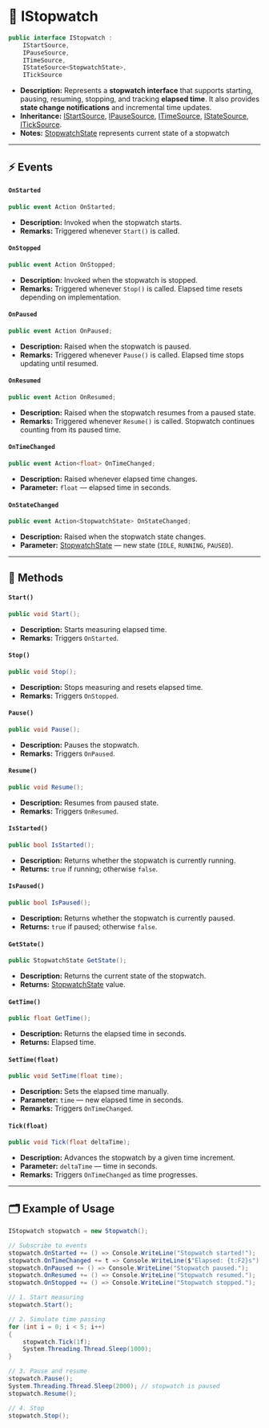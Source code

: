 # 🧩 IStopwatch

```csharp
public interface IStopwatch :
    IStartSource,
    IPauseSource,
    ITimeSource,
    IStateSource<StopwatchState>,
    ITickSource
```

- **Description:**  Represents a **stopwatch interface** that supports starting, pausing, resuming, stopping, and
  tracking **elapsed time**.
  It also provides **state change notifications** and incremental time updates.
- **Inheritance:** [IStartSource](IStartSource.md), [IPauseSource](IPauseSource.md), [ITimeSource](ITimeSource.md), [IStateSource](IStateSource.md), [ITickSource](ITickSource.md).
- **Notes:** [StopwatchState](StopwatchState.md) represents current state of a stopwatch

---

## ⚡ Events

#### `OnStarted`

```csharp
public event Action OnStarted;
```

- **Description:** Invoked when the stopwatch starts.
- **Remarks:** Triggered whenever `Start()` is called.

#### `OnStopped`

```csharp
public event Action OnStopped;
```

- **Description:** Invoked when the stopwatch is stopped.
- **Remarks:** Triggered whenever `Stop()` is called. Elapsed time resets depending on implementation.

#### `OnPaused`

```csharp
public event Action OnPaused;
```

- **Description:** Raised when the stopwatch is paused.
- **Remarks:** Triggered whenever `Pause()` is called. Elapsed time stops updating until resumed.

#### `OnResumed`

```csharp
public event Action OnResumed;
```

- **Description:** Raised when the stopwatch resumes from a paused state.
- **Remarks:** Triggered whenever `Resume()` is called. Stopwatch continues counting from its paused time.

#### `OnTimeChanged`

```csharp
public event Action<float> OnTimeChanged;
```

- **Description:** Raised whenever elapsed time changes.
- **Parameter:** `float` — elapsed time in seconds.

#### `OnStateChanged`

```csharp
public event Action<StopwatchState> OnStateChanged;
```

- **Description:** Raised when the stopwatch state changes.
- **Parameter:** [StopwatchState](StopwatchState.md) — new state (`IDLE`, `RUNNING`, `PAUSED`).

---

## 🏹 Methods

#### `Start()`

```csharp
public void Start();
```

- **Description:** Starts measuring elapsed time.
- **Remarks:** Triggers `OnStarted`.

#### `Stop()`

```csharp
public void Stop();
```

- **Description:** Stops measuring and resets elapsed time.
- **Remarks:** Triggers `OnStopped`.

#### `Pause()`

```csharp
public void Pause();
```

- **Description:** Pauses the stopwatch.
- **Remarks:** Triggers `OnPaused`.

#### `Resume()`

```csharp
public void Resume();
```

- **Description:** Resumes from paused state.
- **Remarks:** Triggers `OnResumed`.

#### `IsStarted()`

```csharp
public bool IsStarted();
```

- **Description:** Returns whether the stopwatch is currently running.
- **Returns:** `true` if running; otherwise `false`.

#### `IsPaused()`

```csharp
public bool IsPaused();
```

- **Description:** Returns whether the stopwatch is currently paused.
- **Returns:** `true` if paused; otherwise `false`.

#### `GetState()`

```csharp
public StopwatchState GetState();
```

- **Description:** Returns the current state of the stopwatch.
- **Returns:** [StopwatchState](StopwatchState.md) value.

#### `GetTime()`

```csharp
public float GetTime();
```

- **Description:** Returns the elapsed time in seconds.
- **Returns:** Elapsed time.

#### `SetTime(float)`

```csharp
public void SetTime(float time);
```

- **Description:** Sets the elapsed time manually.
- **Parameter:** `time` — new elapsed time in seconds.
- **Remarks:** Triggers `OnTimeChanged`.

#### `Tick(float)`

```csharp
public void Tick(float deltaTime);
```

- **Description:** Advances the stopwatch by a given time increment.
- **Parameter:** `deltaTime` — time in seconds.
- **Remarks:** Triggers `OnTimeChanged` as time progresses.

---

## 🗂 Example of Usage

```csharp
IStopwatch stopwatch = new Stopwatch();

// Subscribe to events
stopwatch.OnStarted += () => Console.WriteLine("Stopwatch started!");
stopwatch.OnTimeChanged += t => Console.WriteLine($"Elapsed: {t:F2}s");
stopwatch.OnPaused += () => Console.WriteLine("Stopwatch paused.");
stopwatch.OnResumed += () => Console.WriteLine("Stopwatch resumed.");
stopwatch.OnStopped += () => Console.WriteLine("Stopwatch stopped.");

// 1. Start measuring
stopwatch.Start();

// 2. Simulate time passing
for (int i = 0; i < 5; i++)
{
    stopwatch.Tick(1f);
    System.Threading.Thread.Sleep(1000);
}

// 3. Pause and resume
stopwatch.Pause();
System.Threading.Thread.Sleep(2000); // stopwatch is paused
stopwatch.Resume();

// 4. Stop
stopwatch.Stop();
```
